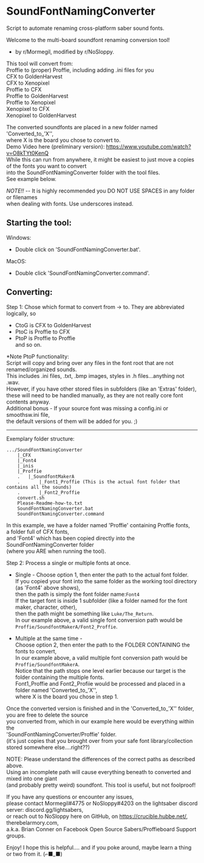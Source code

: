# SoundFontNamingConverter
Script to automate renaming cross-platform saber sound fonts.

Welcome to the multi-board soundfont renaming conversion tool!
- by r/Mormegil, modified by r/NoSloppy.

This tool will convert from:  
Proffie to (proper) Proffie, including adding .ini files for you  
CFX to GoldenHarvest  
CFX to Xenopixel  
Proffie to CFX  
Proffie to GoldenHarvest  
Proffie to Xenopixel  
Xenopixel to CFX  
Xenopixel to GoldenHarvest  

The converted soundfonts are placed in a new folder named 'Converted_to_'X'',  
where X is the board you chose to convert to.   
Demo Video here (preliminary version): https://www.youtube.com/watch?v=O8kTYt0KenQ  
While this can run from anywhere, it might be easiest to just move a copies of the fonts you want to convert  
into the SoundFontNamingConverter folder with the tool files.  
See example below.

*NOTE!!* -- It is highly recommended you DO NOT USE SPACES in any folder or filenames  
when dealing with fonts. Use underscores instead.

Starting the tool:
-----------------
Windows:
- Double click on 'SoundFontNamingConverter.bat'.

MacOS:
- Double click 'SoundFontNamingConverter.command'.

Converting:
-----------------
Step 1: Chose which format to convert from -> to.
They are abbreviated logically, so
- CtoG is CFX to GoldenHarvest
- PtoC is Proffie to CFX
- PtoP is Proffie to Proffie  
and so on.

*Note PtoP functionality:  
Script will copy and bring over any files in the font root that are not renamed/organized sounds.  
This includes .ini files, .txt, .bmp images, styles in .h files...anything not .wav.  
However, if you have other stored files in subfolders (like an 'Extras' folder),  
these will need to be handled manually, as they are not really core font contents anyway.  
Additional bonus - If your source font was missing a config.ini or smoothsw.ini file,  
the default versions of them will be added for you. ;)

-----------------------------
Exemplary folder structure:
```
.../SoundFontNamingConverter
	|_CFX
	|_Font4
	|_inis
	|_Proffie
	.	|_SoundfontMakerA
	.		|_Font1_Proffie (This is the actual font folder that contains all the sounds)
	.		|_Font2_Proffie
	convert.sh
	Please-Readme-how-to.txt
	SoundFontNamingConverter.bat
	SoundFontNamingConverter.command
```
In this example, we have a folder named 'Proffie' containing Proffie fonts,  
a folder full of CFX fonts,  
and 'Font4' which has been copied directly into the SoundFontNamingConverter folder  
(where you ARE when running the tool).
	
Step 2: Process a single or multiple fonts at once.
- Single - Choose option 1, then enter the path to the actual font folder.  
If you copied your font into the same folder as the working tool directory (as 'Font4' above shows),  
then the path is simply the font folder name:`Font4`  
If the target font is inside 1 subfolder (like a folder named for the font maker, character, other),  
then the path might be something like `Luke/The_Return`.  
In our example above, a valid single font conversion path would be  
`Proffie/SoundfontMakerA/Font2_Proffie`.

- Multiple at the same time -  
Choose option 2, then enter the path to the FOLDER CONTAINING the fonts to convert,  
In our example above, a valid multiple font conversion path would be `Proffie/SoundfontMakerA`.  
Notice that the path stops one level earlier because our target is the folder containing the multiple fonts.  
Font1_Proffie and Font2_Profiie would be processed and placed in a folder named 'Converted_to_'X'',  
where X is the board you chose in step 1.

Once the converted version is finished and in the 'Converted_to_'X'' folder, you are free to delete the source  
you converted from, which in our example here would be everything within the  
'SoundFontNamingConverter/Proffie' folder.  
(it's just copies that you brought over from your safe font library/collection stored somewhere else....right??)

NOTE: Please understand the differences of the correct paths as described above.  
Using an incomplete path will cause everything beneath to converted and mixed into one giant  
(and probably pretty weird) soundfont.
This tool is useful, but not foolproof!

If you have any questions or encounter any issues,  
please contact Mormegil#4775 or NoSloppy#4203 on the lightsaber discord server: discord.gg/lightsabers,  
or reach out to NoSloppy here on GitHub, on https://crucible.hubbe.net/, therebelarmory.com,   
a.k.a. Brian Conner on Facebook Open Source Sabers/Proffieboard Support groups.

Enjoy! I hope this is helpful.... and if you poke around, maybe learn a thing or two from it.
 (⌐■_■)

